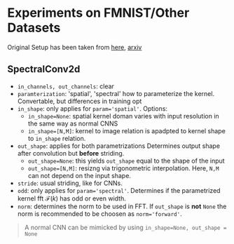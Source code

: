 # Experiments on FMNIST/Other Datasets

Original Setup has been taken from [here](https://github.com/samirak98/FourierImaging), [arxiv](https://arxiv.org/abs/2304.01227)

## SpectralConv2d

- ```in_channels, out_channels```: clear
- ```paramterization```: 'spatial', 'spectral' how to parameterize the kernel. Convertable, but differences in training opt
- ```in_shape```: only applies for ```param='spatial'```. Options:
    - ```in_shape=None```: spatial kernel doman varies with input resolution in the same way as normal CNNS
    - ```in_shape=[N,M]```: kernel to image relation is apadpted to kernel shape to ```in_shape``` relation. 
- ```out_shape```: applies for both parametrizations Determines output shape after convolution but **before** striding.
    - ```out_shape=None```: this yields ```out_shape``` equal to the shape of the input
    - ```out_shape=[N,M]```: resizng via trigonometric interpolation. Here, ```N,M``` can not depend on the input shape.
- ```stride```: usual striding, like for CNNs.
- ```odd```: only applies for ```param='spectral'```. Determines if the parametrized kernel fft $\mathcal{F}(k)$ has odd or even width.
- ```norm```: determines the norm to be used in FFT. If ```out_shape``` is **not** ```None``` the norm is recommended to be choosen as ```norm='forward'```. 

> A normal CNN can be mimicked by using ```in_shape=None, out_shape = None```
>

